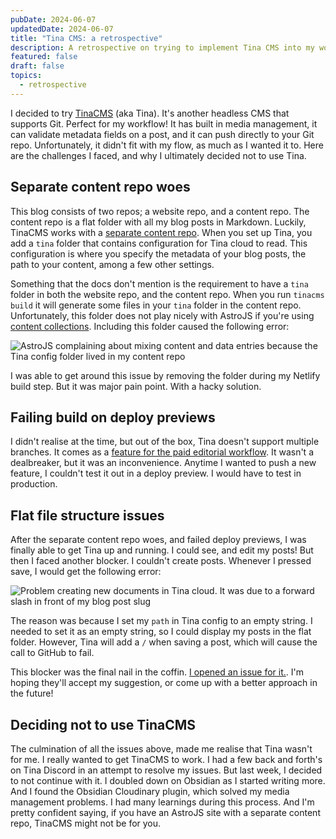 ```yaml
---
pubDate: 2024-06-07
updatedDate: 2024-06-07
title: "Tina CMS: a retrospective"
description: A retrospective on trying to implement Tina CMS into my workflow
featured: false
draft: false
topics:
  - retrospective
---
```

I decided to try [TinaCMS](https://tina.io/) (aka Tina). It's another headless CMS that supports Git. Perfect for my workflow! It has built in media management, it can validate metadata fields on a post, and it can push directly to your Git repo. Unfortunately, it didn't fit with my flow, as much as I wanted it to. Here are the challenges I faced, and why I ultimately decided not to use Tina.
## Separate content repo woes

This blog consists of two repos; a website repo, and a content repo. The content repo is a flat folder with all my blog posts in Markdown. Luckily, TinaCMS works with a [separate content repo](https://tina.io/guides/tinacms/separate-content-repo/guide/). When you set up Tina, you add a `tina` folder that contains configuration for Tina cloud to read. This configuration is where you specify the metadata of your blog posts, the path to your content, among a few other settings. 

Something that the docs don't mention is the requirement to have a `tina` folder in both the website repo, and the content repo. When you run `tinacms build` it will generate some files in your `tina` folder in the content repo. Unfortunately, this folder does not play nicely with AstroJS if you're using [content collections](https://docs.astro.build/en/guides/content-collections/). Including this folder caused the following error:

![AstroJS complaining about mixing content and data entries because the Tina config folder lived in my content repo](https://res.cloudinary.com/jonathan-yeong/image/upload/v1717901753/unsigned_obsidian_uploads/tnet5xinqxvhowxgmzxt.png)


I was able to get around this issue by removing the folder during my Netlify build step. But it was major pain point. With a hacky solution.

## Failing build on deploy previews

I didn't realise at the time, but out of the box, Tina doesn't support multiple branches. It comes as a [feature for the paid editorial workflow](https://tina.io/docs/tina-cloud/branching/). It wasn't a dealbreaker, but it was an inconvenience. Anytime I wanted to push a new feature, I couldn't test it out in a deploy preview. I would have to test in production.

## Flat file structure issues

After the separate content repo woes, and failed deploy previews, I was finally able to get Tina up and running. I could see, and edit my posts! But then I faced another blocker. I couldn't create posts. Whenever I pressed save, I would get the following error:

![Problem creating new documents in Tina cloud. It was due to a forward slash in front of my blog post slug](https://res.cloudinary.com/jonathan-yeong/image/upload/v1717901821/unsigned_obsidian_uploads/jmvokcplie5lazy1amwx.png)


The reason was because I set my `path` in Tina config to an empty string. I needed to set it as an empty string, so I could display my posts in the flat folder. However, Tina will add a `/` when saving a post, which will cause the call to GitHub to fail.

This blocker was the final nail in the coffin. [I opened an issue for it.](https://github.com/tinacms/tinacms/issues/4543). I'm hoping they'll accept my suggestion, or come up with a better approach in the future!

## Deciding not to use TinaCMS

The culmination of all the issues above, made me realise that Tina wasn't for me. I really wanted to get TinaCMS to work. I had a few back and forth's on Tina Discord in an attempt to resolve my issues. But last week, I decided to not continue with it. I doubled down on Obsidian as I started writing more. And I found the Obsidian Cloudinary plugin, which solved my media management problems. I had many learnings during this process. And I'm pretty confident saying, if you have an AstroJS site with a separate content repo, TinaCMS might not be for you.